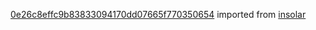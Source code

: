 [0e26c8effc9b83833094170dd07665f770350654](https://github.com/insolar/insolar/commit/0e26c8effc9b83833094170dd07665f770350654) imported from [insolar](https://github.com/insolar/insolar)
